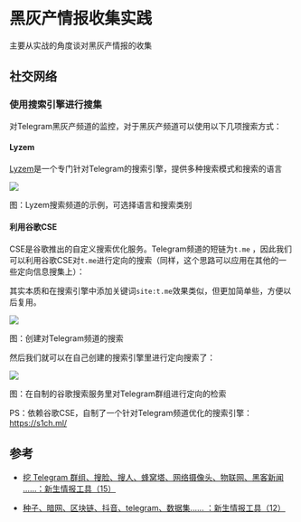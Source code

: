 # 黑灰产情报收集实践

主要从实战的角度谈对黑灰产情报的收集

## 社交网络

### 使用搜索引擎进行搜集

对Telegram黑灰产频道的监控，对于黑灰产频道可以使用以下几项搜索方式：

#### Lyzem

[Lyzem](https://lyzem.com/)是一个专门针对Telegram的搜索引擎，提供多种搜索模式和搜索的语言

![](https://image-host-toky.oss-cn-shanghai.aliyuncs.com/20200923160926.png)

图：Lyzem搜索频道的示例，可选择语言和搜索类别



#### 利用谷歌CSE

CSE是谷歌推出的自定义搜索优化服务。Telegram频道的短链为`t.me`	，因此我们可以利用谷歌CSE对`t.me`进行定向的搜索（同样，这个思路可以应用在其他的一些定向信息搜集上）：

其实本质和在搜索引擎中添加关键词`site:t.me`效果类似，但更加简单些，方便以后复用。

![](https://image-host-toky.oss-cn-shanghai.aliyuncs.com/20200923161910.png)

图：创建对Telegram频道的搜索



然后我们就可以在自己创建的搜索引擎里进行定向搜索了：

![](https://image-host-toky.oss-cn-shanghai.aliyuncs.com/20200923162218.png)

图：在自制的谷歌搜索服务里对Telegram群组进行定向的检索

PS：依赖谷歌CSE，自制了一个针对Telegram频道优化的搜索引擎：https://s1ch.ml/





## 参考

-   [挖 Telegram 群组、搜脸、搜人、蜂窝塔、网络摄像头、物联网、黑客新闻 ……：新生情报工具（15）](https://www.iyouport.org/%e6%8c%96-telegram-%e7%be%a4%e7%bb%84%e3%80%81%e6%90%9c%e8%84%b8%e3%80%81%e6%90%9c%e4%ba%ba%e3%80%81%e8%9c%82%e7%aa%9d%e5%a1%94%e3%80%81%e7%bd%91%e7%bb%9c%e6%91%84%e5%83%8f%e5%a4%b4%e3%80%81%e7%89%a9/)

-   [种子、暗网、区块链、抖音、telegram、数据集…… ：新生情报工具（12）](https://www.iyouport.org/%e7%a7%8d%e5%ad%90%e3%80%81%e6%9a%97%e7%bd%91%e3%80%81%e5%8c%ba%e5%9d%97%e9%93%be%e3%80%81%e6%8a%96%e9%9f%b3%e3%80%81telegram%e3%80%81%e6%95%b0%e6%8d%ae%e9%9b%86-%ef%bc%9a%e6%96%b0/)


